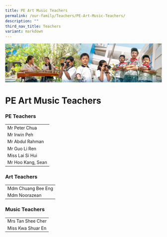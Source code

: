 ```yaml
---
title: PE Art Music Teachers
permalink: /our-family/Teachers/PE-Art-Music-Teachers/
description: ""
third_nav_title: Teachers
variant: markdown
---
```

![](/images/AboutUs.jpg)

PE Art Music Teachers
=====================

### **PE Teachers**

|    |
|-----------------|
| Mr Peter Chua   |
| Mr Irwin Peh    |
| Mr Abdul Rahman |
| Mr Guo Li Ren   |
| Miss Lai Si Hui |
| Mr Hoo Kang, Sean | 


### **Art Teachers**

|   |
|--------------------|
| Mdm Chuang Bee Eng |
| Mdm Noorazean      |



### **Music Teachers**

|   |
|-------------------|
| Mrs Tan Shee Cher |
| Miss Kwa Shuar En |